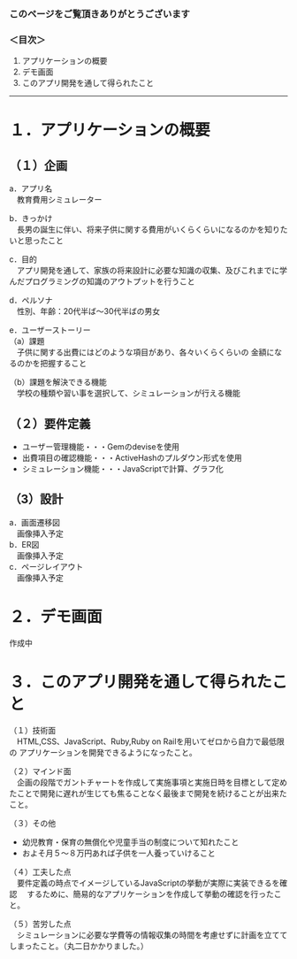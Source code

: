 ### このページをご覧頂きありがとうございます
### ＜目次＞
1. アプリケーションの概要
2. デモ画面
3. このアプリ開発を通して得られたこと
***
# １．アプリケーションの概要
## （１）企画  
a．アプリ名  
&emsp;教育費用シミュレーター  

b．きっかけ  
&emsp;長男の誕生に伴い、将来子供に関する費用がいくらくらいになるのかを知りたいと思ったこと

c．目的  
&emsp;アプリ開発を通して、家族の将来設計に必要な知識の収集、及びこれまでに学んだプログラミングの知識のアウトプットを行うこと

d．ペルソナ  
&emsp;性別、年齢：20代半ば〜30代半ばの男女

e．ユーザーストーリー  
（a）課題  
&emsp;子供に関する出費にはどのような項目があり、各々いくらくらいの
金額になるのかを把握すること

（b）課題を解決できる機能  
&emsp;学校の種類や習い事を選択して、シミュレーションが行える機能  

## （２）要件定義
* ユーザー管理機能・・・Gemのdeviseを使用
* 出費項目の確認機能・・・ActiveHashのプルダウン形式を使用
* シミュレーション機能・・・JavaScriptで計算、グラフ化  

## （3）設計
a．画面遷移図  
&emsp;画像挿入予定  
b．ER図  
&emsp;画像挿入予定  
c．ページレイアウト  
&emsp;画像挿入予定  

# ２．デモ画面  
  作成中

# ３．このアプリ開発を通して得られたこと
（１）技術面  
&emsp;HTML,CSS、JavaScript、Ruby,Ruby on Railを用いてゼロから自力で最低限の
アプリケーションを開発できるようになったこと。

（２）マインド面  
&emsp;企画の段階でガントチャートを作成して実施事項と実施日時を目標として定めたことで開発に遅れが生じても焦ることなく最後まで開発を続けることが出来たこと。

（３）その他  
* 幼児教育・保育の無償化や児童手当の制度について知れたこと
* およそ月５〜８万円あれば子供を一人養っていけること

（４）工夫した点  
&emsp;要件定義の時点でイメージしているJavaScriptの挙動が実際に実装できるを確認
&emsp;するために、簡易的なアプリケーションを作成して挙動の確認を行ったこと。

（５）苦労した点  
&emsp;シミュレーションに必要な学費等の情報収集の時間を考慮せずに計画を立てて
しまったこと。（丸二日かかりました。）
